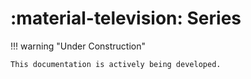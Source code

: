 # :material-television: Series

!!! warning "Under Construction"

    This documentation is actively being developed.
